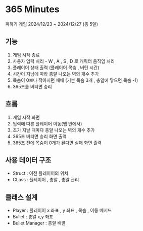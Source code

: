 # 365 Minutes
 피하기 게임
 2024/12/23 ~ 2024/12/27 (총 5일)
## 기능
 1. 게임 시작 종료
 2. 사용자 입력 처리 - W , A , S , D 로 캐릭터 움직임 처리
 3. 플레이어 상태 출력 (플레이어 목숨 , 버틴 시간)
 4. 시간이 지남에 따라 총알 나오는 벽의 개수 추가
 5. 목숨이 0보다 작아지면 패배 (기본 목숨 3개 , 총알에 닿으면 목숨 -1)
 6. 365초를 버티면 승리


## 흐름
 1. 게임 시작 화면
 2. 입력에 따른 플레이어 이동(맵 안에서)
 3. 초가 지날 때마다 총알 나오는 벽의 개수 추가
 4. 365초 버티면 승리 화면 출력
 5. 365초 전에 목숨이 0개가 된다면 실패 화면 출력


## 사용 데이터 구조
 * Struct : 이전 플레이어의 위치
 * CLass : 플레이어 , 총알 , 총알 관리

## 클래스 설계 
 * Player : 플레이어 x 좌표 , y 좌표 , 목숨 , 이동 메서드
 * Bullet : 총알 x,y 좌표
 * Bullet Manager : 총알 배열

